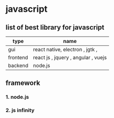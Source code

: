# javascript

## list of best library for javascript

| type   | name |  
| ------------- | ------------- |
| gui   | react native, electron , jgtk ,   |
| frontend  | react js , jquery , angular , vuejs   |
| backend  | node.js |

## framework

### 1. node.js
### 2. js infinity 





